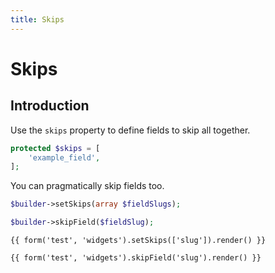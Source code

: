 ```yaml
---
title: Skips
---
```


# Skips

<div class="documentation__toc"></div>

## Introduction

Use the `skips` property to define fields to skip all together.

```php
protected $skips = [
    'example_field',
];
```

You can pragmatically skip fields too.

```php
$builder->setSkips(array $fieldSlugs);

$builder->skipField($fieldSlug);
```

```twig
{{ form('test', 'widgets').setSkips(['slug']).render() }}

{{ form('test', 'widgets').skipField('slug').render() }}
```
